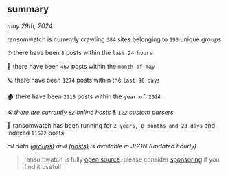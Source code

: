 
## summary
_may 29th, 2024_

ransomwatch is currently crawling `384` sites belonging to `193` unique groups

⏲ there have been `8` posts within the `last 24 hours`

🦈 there have been `467` posts within the `month of may`

🪐 there have been `1274` posts within the `last 90 days`

🏚 there have been `2115` posts within the `year of 2024`

_⚙️ there are currently `82` online hosts & `122` custom parsers._

🦕 ransomwatch has been running for `2 years, 8 months and 23 days` and indexed `11572` posts

_all data  [(groups)](http://ransomwhat.telemetry.ltd/groups) and [(posts)](http://ransomwhat.telemetry.ltd/posts) is available in JSON (updated hourly)_

> ransomwatch is fully [open source](https://github.com/joshhighet/ransomwatch#ransomwatch--). please consider [sponsoring](https://github.com/sponsors/joshhighet) if you find it useful!
